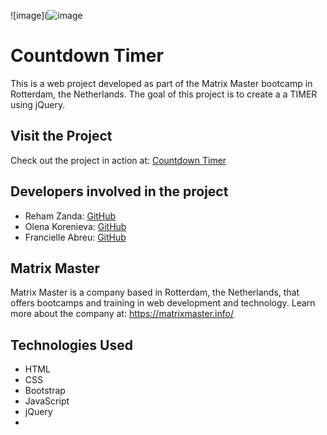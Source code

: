 ![image](![image](https://github.com/francielleabreu/countdown-timer/assets/106924001/8d26337a-8e01-4a1c-9a79-9411af8d57b1)
<!DOCTYPE html>
<html>
<head>
    <meta charset="UTF-8">
</head>
<body>
    <h1>Countdown Timer</h1>
    <p>This is a web project developed as part of the Matrix Master bootcamp in Rotterdam, the Netherlands. The goal of this project is to create a a TIMER using jQuery.</p>
    <h2>Visit the Project</h2>
    <p>Check out the project in action at: <a href="https://francielleabreu.github.io/matrix-master-bring-all-together/](https://francielleabreu.github.io/countdown-timer/)">Countdown Timer</a></p>
    <h2>Developers involved in the project</h2>
    <ul>
        <li>Reham Zanda: <a href="https://github.com/rehamzanda">GitHub</a></li>
        <li>Olena Korenieva: <a href="https://github.com/ElenaKorenieva">GitHub</a></li>
        <li>Francielle Abreu: <a href="https://github.com/francielleabreu">GitHub</a></li>
    </ul>
    <h2>Matrix Master</h2>
    <p>Matrix Master is a company based in Rotterdam, the Netherlands, that offers bootcamps and training in web development and technology. Learn more about the company at: <a href="https://matrixmaster.info/">https://matrixmaster.info/</a></p>
    <h2>Technologies Used</h2>
    <ul>
        <li>HTML</li>
        <li>CSS</li>
        <li>Bootstrap</li>
        <li>JavaScript</li>
        <li>jQuery<li>      
    </ul>
</body>
</html>
